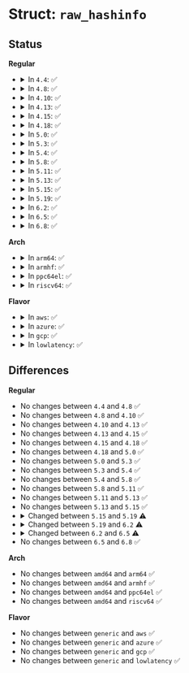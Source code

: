 # Struct: <code>raw_hashinfo</code>

## Status
<b>Regular</b>
<ul>
<li>
<details>
<summary>In <code>4.4</code>: ✅</summary>

```c
struct raw_hashinfo {
    rwlock_t lock;
    struct hlist_head ht[256];
};
```
</details>
</li>
<li>
<details>
<summary>In <code>4.8</code>: ✅</summary>

```c
struct raw_hashinfo {
    rwlock_t lock;
    struct hlist_head ht[256];
};
```
</details>
</li>
<li>
<details>
<summary>In <code>4.10</code>: ✅</summary>

```c
struct raw_hashinfo {
    rwlock_t lock;
    struct hlist_head ht[256];
};
```
</details>
</li>
<li>
<details>
<summary>In <code>4.13</code>: ✅</summary>

```c
struct raw_hashinfo {
    rwlock_t lock;
    struct hlist_head ht[256];
};
```
</details>
</li>
<li>
<details>
<summary>In <code>4.15</code>: ✅</summary>

```c
struct raw_hashinfo {
    rwlock_t lock;
    struct hlist_head ht[256];
};
```
</details>
</li>
<li>
<details>
<summary>In <code>4.18</code>: ✅</summary>

```c
struct raw_hashinfo {
    rwlock_t lock;
    struct hlist_head ht[256];
};
```
</details>
</li>
<li>
<details>
<summary>In <code>5.0</code>: ✅</summary>

```c
struct raw_hashinfo {
    rwlock_t lock;
    struct hlist_head ht[256];
};
```
</details>
</li>
<li>
<details>
<summary>In <code>5.3</code>: ✅</summary>

```c
struct raw_hashinfo {
    rwlock_t lock;
    struct hlist_head ht[256];
};
```
</details>
</li>
<li>
<details>
<summary>In <code>5.4</code>: ✅</summary>

```c
struct raw_hashinfo {
    rwlock_t lock;
    struct hlist_head ht[256];
};
```
</details>
</li>
<li>
<details>
<summary>In <code>5.8</code>: ✅</summary>

```c
struct raw_hashinfo {
    rwlock_t lock;
    struct hlist_head ht[256];
};
```
</details>
</li>
<li>
<details>
<summary>In <code>5.11</code>: ✅</summary>

```c
struct raw_hashinfo {
    rwlock_t lock;
    struct hlist_head ht[256];
};
```
</details>
</li>
<li>
<details>
<summary>In <code>5.13</code>: ✅</summary>

```c
struct raw_hashinfo {
    rwlock_t lock;
    struct hlist_head ht[256];
};
```
</details>
</li>
<li>
<details>
<summary>In <code>5.15</code>: ✅</summary>

```c
struct raw_hashinfo {
    rwlock_t lock;
    struct hlist_head ht[256];
};
```
</details>
</li>
<li>
<details>
<summary>In <code>5.19</code>: ✅</summary>

```c
struct raw_hashinfo {
    rwlock_t lock;
    struct hlist_nulls_head ht[256];
};
```
</details>
</li>
<li>
<details>
<summary>In <code>6.2</code>: ✅</summary>

```c
struct raw_hashinfo {
    spinlock_t lock;
    struct hlist_nulls_head ht[256];
};
```
</details>
</li>
<li>
<details>
<summary>In <code>6.5</code>: ✅</summary>

```c
struct raw_hashinfo {
    spinlock_t lock;
    struct hlist_head ht[256];
};
```
</details>
</li>
<li>
<details>
<summary>In <code>6.8</code>: ✅</summary>

```c
struct raw_hashinfo {
    spinlock_t lock;
    struct hlist_head ht[256];
};
```
</details>
</li>
</ul>
<b>Arch</b>
<ul>
<li>
<details>
<summary>In <code>arm64</code>: ✅</summary>

```c
struct raw_hashinfo {
    rwlock_t lock;
    struct hlist_head ht[256];
};
```
</details>
</li>
<li>
<details>
<summary>In <code>armhf</code>: ✅</summary>

```c
struct raw_hashinfo {
    rwlock_t lock;
    struct hlist_head ht[256];
};
```
</details>
</li>
<li>
<details>
<summary>In <code>ppc64el</code>: ✅</summary>

```c
struct raw_hashinfo {
    rwlock_t lock;
    struct hlist_head ht[256];
};
```
</details>
</li>
<li>
<details>
<summary>In <code>riscv64</code>: ✅</summary>

```c
struct raw_hashinfo {
    rwlock_t lock;
    struct hlist_head ht[256];
};
```
</details>
</li>
</ul>
<b>Flavor</b>
<ul>
<li>
<details>
<summary>In <code>aws</code>: ✅</summary>

```c
struct raw_hashinfo {
    rwlock_t lock;
    struct hlist_head ht[256];
};
```
</details>
</li>
<li>
<details>
<summary>In <code>azure</code>: ✅</summary>

```c
struct raw_hashinfo {
    rwlock_t lock;
    struct hlist_head ht[256];
};
```
</details>
</li>
<li>
<details>
<summary>In <code>gcp</code>: ✅</summary>

```c
struct raw_hashinfo {
    rwlock_t lock;
    struct hlist_head ht[256];
};
```
</details>
</li>
<li>
<details>
<summary>In <code>lowlatency</code>: ✅</summary>

```c
struct raw_hashinfo {
    rwlock_t lock;
    struct hlist_head ht[256];
};
```
</details>
</li>
</ul>

## Differences
<b>Regular</b>
<ul>
<li>
No changes between <code>4.4</code> and <code>4.8</code> ✅
</li>
<li>
No changes between <code>4.8</code> and <code>4.10</code> ✅
</li>
<li>
No changes between <code>4.10</code> and <code>4.13</code> ✅
</li>
<li>
No changes between <code>4.13</code> and <code>4.15</code> ✅
</li>
<li>
No changes between <code>4.15</code> and <code>4.18</code> ✅
</li>
<li>
No changes between <code>4.18</code> and <code>5.0</code> ✅
</li>
<li>
No changes between <code>5.0</code> and <code>5.3</code> ✅
</li>
<li>
No changes between <code>5.3</code> and <code>5.4</code> ✅
</li>
<li>
No changes between <code>5.4</code> and <code>5.8</code> ✅
</li>
<li>
No changes between <code>5.8</code> and <code>5.11</code> ✅
</li>
<li>
No changes between <code>5.11</code> and <code>5.13</code> ✅
</li>
<li>
No changes between <code>5.13</code> and <code>5.15</code> ✅
</li>
<li>
<details>
<summary>Changed between <code>5.15</code> and <code>5.19</code> ⚠️</summary>
<ul>
<li>
<b>Field type changed. </b>
<code>struct hlist_head ht[256]</code> ➡️ <code>struct hlist_nulls_head ht[256]</code>
</li>
</ul>
</details>
</li>
<li>
<details>
<summary>Changed between <code>5.19</code> and <code>6.2</code> ⚠️</summary>
<ul>
<li>
<b>Field type changed. </b>
<code>rwlock_t lock</code> ➡️ <code>spinlock_t lock</code>
</li>
</ul>
</details>
</li>
<li>
<details>
<summary>Changed between <code>6.2</code> and <code>6.5</code> ⚠️</summary>
<ul>
<li>
<b>Field type changed. </b>
<code>struct hlist_nulls_head ht[256]</code> ➡️ <code>struct hlist_head ht[256]</code>
</li>
</ul>
</details>
</li>
<li>
No changes between <code>6.5</code> and <code>6.8</code> ✅
</li>
</ul>
<b>Arch</b>
<ul>
<li>
No changes between <code>amd64</code> and <code>arm64</code> ✅
</li>
<li>
No changes between <code>amd64</code> and <code>armhf</code> ✅
</li>
<li>
No changes between <code>amd64</code> and <code>ppc64el</code> ✅
</li>
<li>
No changes between <code>amd64</code> and <code>riscv64</code> ✅
</li>
</ul>
<b>Flavor</b>
<ul>
<li>
No changes between <code>generic</code> and <code>aws</code> ✅
</li>
<li>
No changes between <code>generic</code> and <code>azure</code> ✅
</li>
<li>
No changes between <code>generic</code> and <code>gcp</code> ✅
</li>
<li>
No changes between <code>generic</code> and <code>lowlatency</code> ✅
</li>
</ul>
